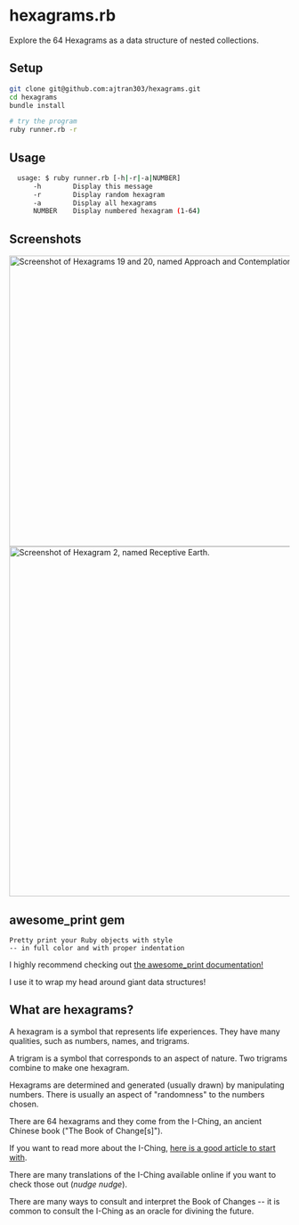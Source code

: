 # hexagrams.rb

Explore the 64 Hexagrams as a data structure of nested collections.

## Setup

```bash
git clone git@github.com:ajtran303/hexagrams.git
cd hexagrams
bundle install

# try the program
ruby runner.rb -r
```

## Usage

```bash
  usage: $ ruby runner.rb [-h|-r|-a|NUMBER]
      -h        Display this message
      -r        Display random hexagram
      -a        Display all hexagrams
      NUMBER    Display numbered hexagram (1-64)
```

## Screenshots

<img width="522" alt="Screenshot of Hexagrams 19 and 20, named Approach and Contemplation." src="https://user-images.githubusercontent.com/31839316/82480970-d607eb00-9a91-11ea-9492-6ef084540009.png">

<img width="628" alt="Screenshot of Hexagram 2, named Receptive Earth." src="https://user-images.githubusercontent.com/31839316/82499111-5a686700-9aae-11ea-9f37-cdaedbd7a30a.png">

## awesome_print gem

```
Pretty print your Ruby objects with style
-- in full color and with proper indentation
```

I highly recommend checking out [the awesome_print documentation!](https://github.com/awesome-print/awesome_print)

I use it to wrap my head around giant data structures!

## What are hexagrams?

A hexagram is a symbol that represents life experiences. They have many qualities, such as numbers, names, and trigrams.

A trigram is a symbol that corresponds to an aspect of nature. Two trigrams combine to make one hexagram.

Hexagrams are determined and generated (usually drawn) by manipulating numbers. There is usually an aspect of "randomness" to the numbers chosen.

There are 64 hexagrams and they come from the I-Ching, an ancient Chinese book ("The Book of Change[s]").

If you want to read more about the I-Ching, [here is a good article to start with](https://www.chinafile.com/library/nyrb-china-archive/what-i-ching).

There are many translations of the I-Ching available online if you want to check those out (*nudge nudge*).

There are many ways to consult and interpret the Book of Changes -- it is common to consult the I-Ching as an oracle for divining the future.
